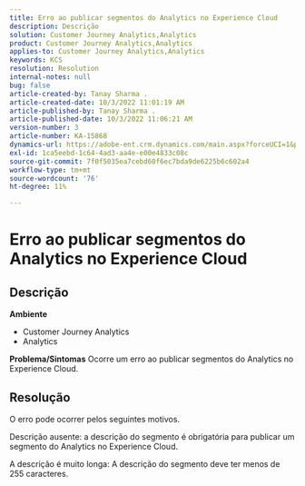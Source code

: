 ```yaml
---
title: Erro ao publicar segmentos do Analytics no Experience Cloud
description: Descrição
solution: Customer Journey Analytics,Analytics
product: Customer Journey Analytics,Analytics
applies-to: Customer Journey Analytics,Analytics
keywords: KCS
resolution: Resolution
internal-notes: null
bug: false
article-created-by: Tanay Sharma .
article-created-date: 10/3/2022 11:01:19 AM
article-published-by: Tanay Sharma .
article-published-date: 10/3/2022 11:06:21 AM
version-number: 3
article-number: KA-15868
dynamics-url: https://adobe-ent.crm.dynamics.com/main.aspx?forceUCI=1&pagetype=entityrecord&etn=knowledgearticle&id=639d1cb2-0a43-ed11-bba2-0022480868ff
exl-id: 1ca5eebd-1c64-4ad3-aa4e-e00e4833c08c
source-git-commit: 7f0f5035ea7cebd60f6ec7bda9de6225b6c602a4
workflow-type: tm+mt
source-wordcount: '76'
ht-degree: 11%

---
```


# Erro ao publicar segmentos do Analytics no Experience Cloud

## Descrição

<b>Ambiente</b>
- Customer Journey Analytics
- Analytics



<b>Problema/Sintomas</b>
Ocorre um erro ao publicar segmentos do Analytics no Experience Cloud.


## Resolução


O erro pode ocorrer pelos seguintes motivos.

Descrição ausente: a descrição do segmento é obrigatória para publicar um segmento do Analytics no Experience Cloud.

A descrição é muito longa: A descrição do segmento deve ter menos de 255 caracteres.
